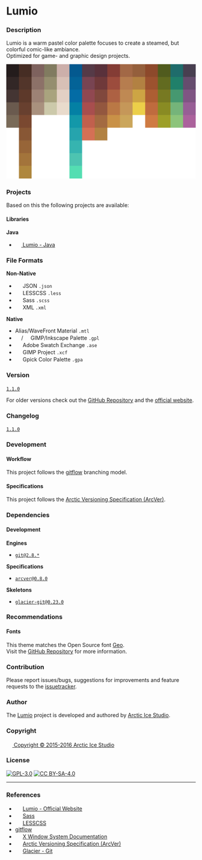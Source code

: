 Lumio
=====

### Description
Lumio is a warm pastel color palette focuses to create a steamed, but colorful comic-like ambiance.  
Optimized for game- and graphic design projects.

![Lumio](src/main/native/lumio.png)

### Projects
Based on this the following projects are available:

#### Libraries
**Java**  
  - <a href="https://github.com/arcticicestudio/lumio-java"><img src="https://java.com/favicon.ico" width=16 height=16 /> Lumio - Java</a> <img src="https://www.kernel.org/theme/images/logos/favicon.png" width=16 height=16 /> <img src="https://developer.apple.com/favicon.ico" width=16 height=16 /> <img src="https://www.microsoft.com/en-us/windows/favicon.ico" width=16 height=16 />

### File Formats
**Non-Native**
  - <img src="http://www.json.org/favicon.ico" width=16 height=16/> JSON `.json`
  - <img src="http://lesscss.org/public/ico/favicon.ico" width=16 height=16/> LESSCSS `.less`
  - <img src="http://sass-lang.com/favicon.ico" width=16 height=16/> Sass `.scss`
  - <img src="https://www.w3.org/favicon.ico" width=16 height=16/> XML `.xml`

**Native**
  - Alias/WaveFront Material `.mtl`
  - <img src="https://www.gimp.org/images/wilber16.png" width=16 height=16/>/<img src="https://inkscape.org/favicon.ico" width=16 height=16/> GIMP/Inkscape Palette `.gpl`
  - <img src="http://www.adobe.com/favicon.ico" width=16 height=16/> Adobe Swatch Exchange `.ase`
  - <img src="https://www.gimp.org/images/wilber16.png" width=16 height=16/> GIMP Project `.xcf`
  - <img src="http://static.gpick.org/image/logo.png" width=16 height=16/> Gpick Color Palette `.gpa`

### Version
[`1.1.0`](https://github.com/arcticicestudio/lumio/releases/latest)

For older versions check out the [GitHub Repository](https://github.com/arcticicestudio/lumio) and the [official website](http://arcticicestudio.com/lumio).

### Changelog
[`1.1.0`](CHANGELOG.md)

### Development
#### Workflow
This project follows the [gitflow](http://nvie.com/posts/a-successful-git-branching-model) branching model.

#### Specifications
This project follows the [Arctic Versioning Specification (ArcVer)](https://github.com/arcticicestudio/arcver).

### Dependencies
#### Development
**Engines**
  - [`git@2.8.*`](https://git-scm.com)

**Specifications**  
  - [`arcver@0.8.0`](https://github.com/arcticicestudio/arcver)

**Skeletons**
  - [`glacier-git@0.23.0`](https://github.com/arcticicestudio/glacier-git)

### Recommendations
#### Fonts
This theme matches the Open Source font [Geo](https://www.google.com/fonts/specimen/Geo).  
Visit the [GitHub Repository](https://github.com/google/fonts/tree/master/ofl/geo) for more information.

### Contribution
Please report issues/bugs, suggestions for improvements and feature requests to the [issuetracker](https://github.com/arcticicestudio/lumio/issues).

### Author
The [Lumio](https://github.com/arcticicestudio/lumio) project is developed and authored by [Arctic Ice Studio](http://arcticicestudio.com).

### Copyright
<a href="mailto:development@arcticicestudio.com"><img src="http://arcticicestudio.com/favicon.ico" width=16 height=16 /> Copyright &copy; 2015-2016 Arctic Ice Studio</a>

### License
[![GPL-3.0](http://www.gnu.org/graphics/gplv3-88x31.png)](http://www.gnu.org/licenses/gpl.txt) [![CC BY-SA-4.0](http://mirrors.creativecommons.org/presskit/buttons/88x31/svg/by-sa.svg)](http://creativecommons.org/licenses/by-sa/4.0/)

---

### References
  - <img src="http://arcticicestudio.com/favicon.ico" width=16 height=16/> [Lumio - Official Website](http://arcticicestudio.com/lumio)
  - <img src="http://sass-lang.com/favicon.ico" width=16 height=16/> [Sass](http://sass-lang.com)
  - <img src="http://lesscss.org/public/ico/favicon.ico" width=16 height=16/> [LESSCSS](http://lesscss.org)
  - [gitflow](http://nvie.com/posts/a-successful-git-branching-model)
  - <img src="http://www.x.org/releases/X11R7.7/favicon.ico" width=16 height=16/> [X Window System Documentation](http://www.x.org/releases/X11R7.7/doc)
  - <img src="http://arcticicestudio.com/favicon.ico" width=16 height=16/> [Arctic Versioning Specification (ArcVer)](https://github.com/arcticicestudio.com/arcver)
  - <img src="https://github.com/favicon.ico" width=16 height=16/> [Glacier - Git](https://github.com/arcticicestudio/glacier-git)
